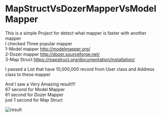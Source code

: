 # MapStructVsDozerMapperVsModelMapper 
This is a simple Project for detect what mapper is faster with another mapper <br />
I checked Three popular mapper <br />
1-Model mapper http://modelmapper.org/ <br />
2-Dozer mapper http://dozer.sourceforge.net/ <br />
3-Map Struct https://mapstruct.org/documentation/installation/ <br />

I passed a List that have 10,000,000 record from User class and Address class to these mapper <br />

And I saw a Very Amazing result!!! <br />
67 second for Model Mapper <br />
61 second for Dozer Mapper <br />
just 1 second for Map Struct <br />



![result](https://user-images.githubusercontent.com/71474273/187243719-1d11f299-b9ad-4263-ade3-9bc7a0e47ea7.png)
